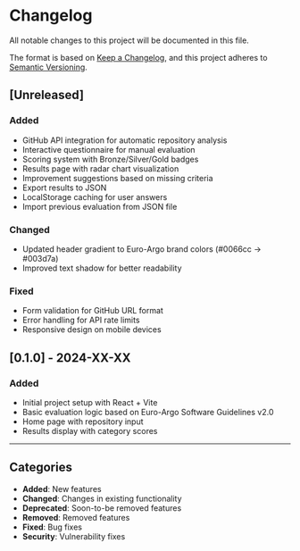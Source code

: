 # Changelog

All notable changes to this project will be documented in this file.

The format is based on [Keep a Changelog](https://keepachangelog.com/en/1.0.0/),
and this project adheres to [Semantic Versioning](https://semver.org/spec/v2.0.0.html).

## [Unreleased]

### Added
- GitHub API integration for automatic repository analysis
- Interactive questionnaire for manual evaluation
- Scoring system with Bronze/Silver/Gold badges
- Results page with radar chart visualization
- Improvement suggestions based on missing criteria
- Export results to JSON
- LocalStorage caching for user answers
- Import previous evaluation from JSON file

### Changed
- Updated header gradient to Euro-Argo brand colors (#0066cc → #003d7a)
- Improved text shadow for better readability

### Fixed
- Form validation for GitHub URL format
- Error handling for API rate limits
- Responsive design on mobile devices

## [0.1.0] - 2024-XX-XX

### Added
- Initial project setup with React + Vite
- Basic evaluation logic based on Euro-Argo Software Guidelines v2.0
- Home page with repository input
- Results display with category scores

---

## Categories

- **Added**: New features
- **Changed**: Changes in existing functionality
- **Deprecated**: Soon-to-be removed features
- **Removed**: Removed features
- **Fixed**: Bug fixes
- **Security**: Vulnerability fixes
